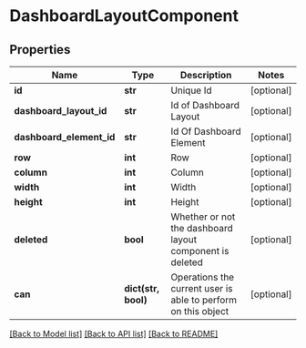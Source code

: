 # DashboardLayoutComponent

## Properties
Name | Type | Description | Notes
------------ | ------------- | ------------- | -------------
**id** | **str** | Unique Id | [optional] 
**dashboard_layout_id** | **str** | Id of Dashboard Layout | [optional] 
**dashboard_element_id** | **str** | Id Of Dashboard Element | [optional] 
**row** | **int** | Row | [optional] 
**column** | **int** | Column | [optional] 
**width** | **int** | Width | [optional] 
**height** | **int** | Height | [optional] 
**deleted** | **bool** | Whether or not the dashboard layout component is deleted | [optional] 
**can** | **dict(str, bool)** | Operations the current user is able to perform on this object | [optional] 

[[Back to Model list]](../README.md#documentation-for-models) [[Back to API list]](../README.md#documentation-for-api-endpoints) [[Back to README]](../README.md)


